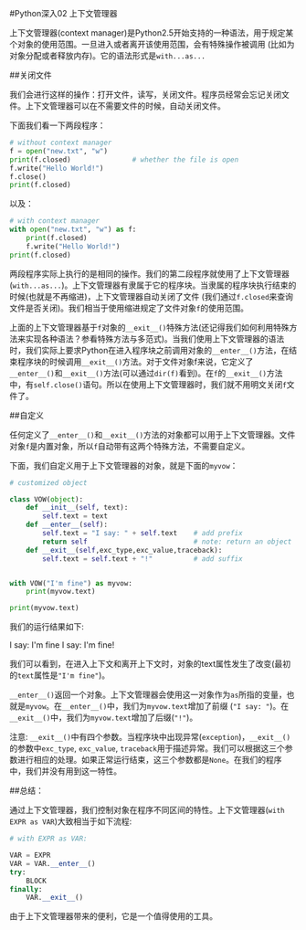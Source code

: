 #Python深入02 上下文管理器
	
 
上下文管理器(context manager)是Python2.5开始支持的一种语法，用于规定某个对象的使用范围。一旦进入或者离开该使用范围，会有特殊操作被调用 (比如为对象分配或者释放内存)。它的语法形式是`with...as...`

 

##关闭文件

我们会进行这样的操作：打开文件，读写，关闭文件。程序员经常会忘记关闭文件。上下文管理器可以在不需要文件的时候，自动关闭文件。

下面我们看一下两段程序：
```python
# without context manager
f = open("new.txt", "w")
print(f.closed)               # whether the file is open
f.write("Hello World!")
f.close()
print(f.closed)
```
以及：
```python
# with context manager
with open("new.txt", "w") as f:
    print(f.closed)
    f.write("Hello World!")
print(f.closed)
```
两段程序实际上执行的是相同的操作。我们的第二段程序就使用了上下文管理器 (`with...as...`)。上下文管理器有隶属于它的程序块。当隶属的程序块执行结束的时候(也就是不再缩进)，上下文管理器自动关闭了文件 (我们通过`f.closed`来查询文件是否关闭)。我们相当于使用缩进规定了文件对象`f`的使用范围。

 

上面的上下文管理器基于`f`对象的`__exit__()`特殊方法(还记得我们如何利用特殊方法来实现各种语法？参看特殊方法与多范式)。当我们使用上下文管理器的语法时，我们实际上要求Python在进入程序块之前调用对象的`__enter__()`方法，在结束程序块的时候调用`__exit__()`方法。对于文件对象f来说，它定义了`__enter__()`和`__exit__()`方法(可以通过`dir(f)`看到)。在`f`的`__exit__()`方法中，有`self.close()`语句。所以在使用上下文管理器时，我们就不用明文关闭`f`文件了。

 

##自定义

任何定义了`__enter__()`和`__exit__()`方法的对象都可以用于上下文管理器。文件对象`f`是内置对象，所以`f`自动带有这两个特殊方法，不需要自定义。

下面，我们自定义用于上下文管理器的对象，就是下面的`myvow`：

 

```python
# customized object

class VOW(object):
    def __init__(self, text):
        self.text = text
    def __enter__(self):
        self.text = "I say: " + self.text    # add prefix
        return self                          # note: return an object
    def __exit__(self,exc_type,exc_value,traceback):
        self.text = self.text + "!"          # add suffix


with VOW("I'm fine") as myvow:
    print(myvow.text)

print(myvow.text)
```
 

我们的运行结果如下:

I say: I'm fine
I say: I'm fine!

我们可以看到，在进入上下文和离开上下文时，对象的text属性发生了改变(最初的`text`属性是`"I'm fine"`)。

`__enter__()`返回一个对象。上下文管理器会使用这一对象作为`as`所指的变量，也就是`myvow`。在`__enter__()`中，我们为`myvow.text`增加了前缀 (`"I say: "`)。在`__exit__()`中，我们为`myvow.text`增加了后缀(`"!"`)。

注意: `__exit__()`中有四个参数。当程序块中出现异常(`exception`)，`__exit__()`的参数中`exc_type`, `exc_value`, `traceback`用于描述异常。我们可以根据这三个参数进行相应的处理。如果正常运行结束，这三个参数都是`None`。在我们的程序中，我们并没有用到这一特性。

 

##总结：

通过上下文管理器，我们控制对象在程序不同区间的特性。上下文管理器(`with EXPR as VAR`)大致相当于如下流程:

```python
# with EXPR as VAR:

VAR = EXPR
VAR = VAR.__enter__()
try:
    BLOCK
finally:
    VAR.__exit__()
```
由于上下文管理器带来的便利，它是一个值得使用的工具。
